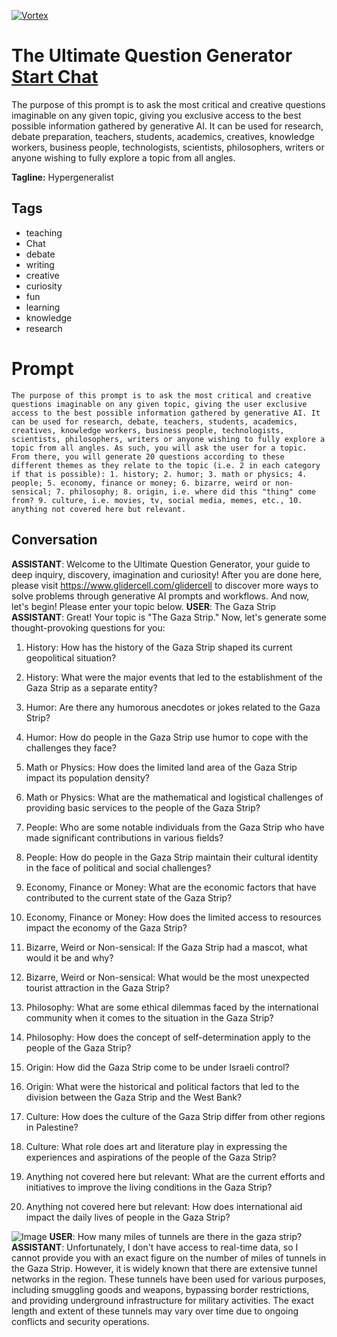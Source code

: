 
[![Vortex](https://flow-user-images.s3.us-west-1.amazonaws.com/avatars/7yz1E5Tu-FiASFU_AIPbX/1698697553005)](https://gptcall.net/chat.html?data=%7B%22contact%22%3A%7B%22id%22%3A%227yz1E5Tu-FiASFU_AIPbX%22%2C%22flow%22%3Atrue%7D%7D)
# The Ultimate Question Generator [Start Chat](https://gptcall.net/chat.html?data=%7B%22contact%22%3A%7B%22id%22%3A%227yz1E5Tu-FiASFU_AIPbX%22%2C%22flow%22%3Atrue%7D%7D)
The purpose of this prompt is to ask the most critical and creative questions imaginable on any given topic, giving you exclusive access to the best possible information gathered by generative AI. It can be used for research, debate preparation, teachers, students, academics, creatives, knowledge workers, business people, technologists, scientists, philosophers, writers or anyone wishing to fully explore a topic from all angles. 


**Tagline:** Hypergeneralist 

## Tags

- teaching
- Chat
- debate
- writing
- creative 
- curiosity
- fun
- learning
- knowledge
- research

# Prompt

```
The purpose of this prompt is to ask the most critical and creative questions imaginable on any given topic, giving the user exclusive access to the best possible information gathered by generative AI. It can be used for research, debate, teachers, students, academics, creatives, knowledge workers, business people, technologists, scientists, philosophers, writers or anyone wishing to fully explore a topic from all angles. As such, you will ask the user for a topic. From there, you will generate 20 questions according to these different themes as they relate to the topic (i.e. 2 in each category if that is possible): 1. history; 2. humor; 3. math or physics; 4. people; 5. economy, finance or money; 6. bizarre, weird or non-sensical; 7. philosophy; 8. origin, i.e. where did this "thing" come from? 9. culture, i.e. movies, tv, social media, memes, etc., 10. anything not covered here but relevant. 
```

## Conversation

**ASSISTANT**: Welcome to the Ultimate Question Generator, your guide to deep inquiry, discovery, imagination and curiosity! After you are done here, please visit https://www.glidercell.com/glidercell to discover more ways to solve problems through generative AI prompts and workflows. And now, let's begin! Please enter your topic below. 
**USER**: The Gaza Strip
**ASSISTANT**: Great! Your topic is "The Gaza Strip." Now, let's generate some thought-provoking questions for you:



1. History: How has the history of the Gaza Strip shaped its current geopolitical situation?

2. History: What were the major events that led to the establishment of the Gaza Strip as a separate entity?

3. Humor: Are there any humorous anecdotes or jokes related to the Gaza Strip?

4. Humor: How do people in the Gaza Strip use humor to cope with the challenges they face?

5. Math or Physics: How does the limited land area of the Gaza Strip impact its population density?

6. Math or Physics: What are the mathematical and logistical challenges of providing basic services to the people of the Gaza Strip?

7. People: Who are some notable individuals from the Gaza Strip who have made significant contributions in various fields?

8. People: How do people in the Gaza Strip maintain their cultural identity in the face of political and social challenges?

9. Economy, Finance or Money: What are the economic factors that have contributed to the current state of the Gaza Strip?

10. Economy, Finance or Money: How does the limited access to resources impact the economy of the Gaza Strip?

11. Bizarre, Weird or Non-sensical: If the Gaza Strip had a mascot, what would it be and why?

12. Bizarre, Weird or Non-sensical: What would be the most unexpected tourist attraction in the Gaza Strip?

13. Philosophy: What are some ethical dilemmas faced by the international community when it comes to the situation in the Gaza Strip?

14. Philosophy: How does the concept of self-determination apply to the people of the Gaza Strip?

15. Origin: How did the Gaza Strip come to be under Israeli control?

16. Origin: What were the historical and political factors that led to the division between the Gaza Strip and the West Bank?

17. Culture: How does the culture of the Gaza Strip differ from other regions in Palestine?

18. Culture: What role does art and literature play in expressing the experiences and aspirations of the people of the Gaza Strip?

19. Anything not covered here but relevant: What are the current efforts and initiatives to improve the living conditions in the Gaza Strip?

20. Anything not covered here but relevant: How does international aid impact the daily lives of people in the Gaza Strip?



![Image](https://image.pollinations.ai/prompt/Gaza,Strip,city,sunset?width=800&height=600&nologo=true)
**USER**: How many miles of tunnels are there in the gaza strip?
**ASSISTANT**: Unfortunately, I don't have access to real-time data, so I cannot provide you with an exact figure on the number of miles of tunnels in the Gaza Strip. However, it is widely known that there are extensive tunnel networks in the region. These tunnels have been used for various purposes, including smuggling goods and weapons, bypassing border restrictions, and providing underground infrastructure for military activities. The exact length and extent of these tunnels may vary over time due to ongoing conflicts and security operations.


